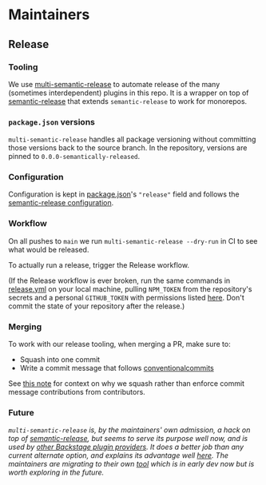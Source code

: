 # Maintainers

## Release

### Tooling

We use [multi-semantic-release](https://github.com/qiwi/multi-semantic-release) to automate release of the many (sometimes interdependent) plugins in this repo. It is a wrapper on top of [semantic-release](https://semantic-release.gitbook.io/semantic-release/) that extends `semantic-release` to work for monorepos.

### `package.json` versions

`multi-semantic-release` handles all package versioning without committing those versions back to the source branch. In the repository, versions are pinned to `0.0.0-semantically-released`.

### Configuration

Configuration is kept in [package.json](/package.json)'s `"release"` field and follows the [semantic-release configuration](https://semantic-release.gitbook.io/semantic-release/usage/configuration).

### Workflow

On all pushes to `main` we run `multi-semantic-release --dry-run` in CI to see what would be released.

To actually run a release, trigger the Release workflow.

(If the Release workflow is ever broken, run the same commands in [release.yml](/.github/workflows/release.yml) on your local machine, pulling `NPM_TOKEN` from the repository's secrets and a personal `GITHUB_TOKEN` with permissions listed [here](https://github.com/semantic-release/github?tab=readme-ov-file#github-authentication). Don't commit the state of your repository after the release.)

### Merging

To work with our release tooling, when merging a PR, make sure to:

- Squash into one commit
- Write a commit message that follows [conventionalcommits](https://www.conventionalcommits.org/en/v1.0.0/#summary)

See [this note](https://github.com/semantic-release/semantic-release/discussions/2275#discussioncomment-1719271) for context on why we squash rather than enforce commit message contributions from contributors.

### Future

_`multi-semantic-release` is, by the maintainers' own admission, a hack on top of [semantic-release](https://github.com/semantic-release/semantic-release), but seems to serve its purpose well now, and is used by [other Backstage plugin providers](https://github.com/janus-idp/backstage-plugins/blob/e6ba8e3c5f38381e5e1e74ebd3dac8f20567cc76/package.json#L54). It does a better job than any current alternate option, and explains its advantage well [here](https://github.com/dhoulb/multi-semantic-release?tab=readme-ov-file#iteration-vs-coordination). The maintainers are migrating to their own [tool](https://github.com/semrel-extra/zx-bulk-release) which is in early dev now but is worth exploring in the future._
